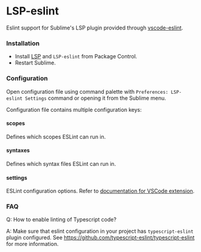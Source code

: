 # LSP-eslint

Eslint support for Sublime's LSP plugin provided through [vscode-eslint](https://github.com/microsoft/vscode-eslint).

### Installation

* Install [LSP](https://packagecontrol.io/packages/LSP) and `LSP-eslint` from Package Control.
* Restart Sublime.

### Configuration

Open configuration file using command palette with `Preferences: LSP-eslint Settings` command or opening it from the Sublime menu.

Configuration file contains multiple configuration keys:

#### scopes

Defines which scopes ESLint can run in.

#### syntaxes

Defines which syntax files ESLint can run in.

#### settings

ESLint configuration options. Refer to [documentation for VSCode extension](https://marketplace.visualstudio.com/items?itemName=dbaeumer.vscode-eslint).

### FAQ

Q: How to enable linting of Typescript code?

A: Make sure that eslint configuration in your project has `typescript-eslint` plugin configured. See https://github.com/typescript-eslint/typescript-eslint for more information.
